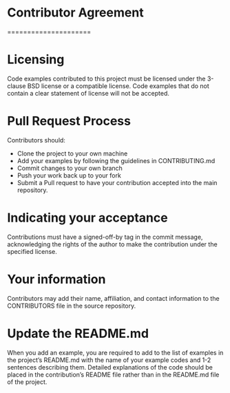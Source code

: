# Contributor Agreement
=====================

# Licensing
Code examples contributed to this project must be licensed under the 3-clause
BSD license or a compatible license. Code examples that do not contain a clear
statement of license will not be accepted. 

# Pull Request Process
Contributors should: 
- Clone the project to your own machine
- Add your examples by following the guidelines in CONTRIBUTING.md 
- Commit changes to your own branch
- Push your work back up to your fork
- Submit a Pull request to have your contribution accepted into the main repository. 
 
# Indicating your acceptance
Contributions must have a signed-off-by tag in the commit message, acknowledging
the rights of the author to make the contribution under the specified license.
 
 
# Your information
Contributors may add their name, affiliation, and
contact information to the CONTRIBUTORS file in the source repository.


# Update the README.md
When you add an example, you are required to add to the list of examples 
in the project’s README.md with the name of your example codes and 1-2 sentences describing them. 
Detailed explanations of the code should be placed in the contribution’s README file rather than 
in the README.md file of the project.


